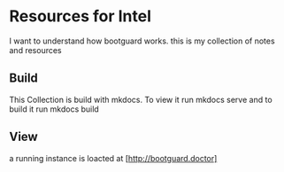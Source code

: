 # Resources for Intel

I want to understand how bootguard works. this is my collection of notes and resources

## Build

This Collection is build with mkdocs. To view it run
    mkdocs serve
and to build it run
    mkdocs build

## View 

a running instance is loacted at [http://bootguard.doctor]
